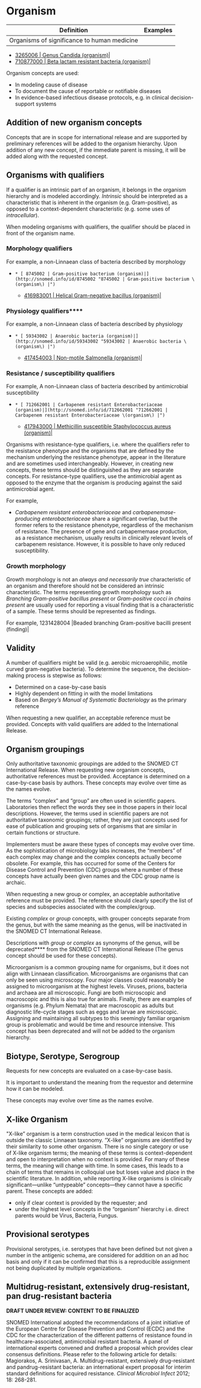 # Organism

Definition| Examples  
---|---  
Organisms of significance to human medicine| 

  * [ 3265006 | Genus Candida (organism)|](http://snomed.info/id/3265006 "3265006 | Genus Candida \(organism\) |")
  * [ 710877000 | Beta lactam resistant bacteria (organism)|](http://snomed.info/id/710877000 "710877000 | Beta lactam resistant bacteria \(organism\) |")

  
  
Organism concepts are used:

  * In modeling cause of disease
  * To document the cause of reportable or notifiable diseases
  * In evidence-based infectious disease protocols, e.g. in clinical decision-support systems

## Addition of new organism concepts

Concepts that are in scope for international release and are supported by preliminary references will be added to the organism hierarchy. Upon addition of any new concept, if the immediate parent is missing, it will be added along with the requested concept.

## Organisms with qualifiers

If a qualifier is an intrinsic part of an organism, it belongs in the organism hierarchy and is modeled accordingly.  _Intrinsic_ should be interpreted as a characteristic that is inherent in the organism (e.g. Gram-positive), as opposed to a context-dependent characteristic (e.g. some uses of  _intracellular_).

When modeling organisms with qualifiers, the qualifier should be placed in front of the organism name.

### Morphology qualifiers

For example, a non-Linnaean class of bacteria described by morphology

  *     * [ 8745002 | Gram-positive bacterium (organism)|](http://snomed.info/id/8745002 "8745002 | Gram-positive bacterium \(organism\) |")
    * [ 416983001 | Helical Gram-negative bacillus (organism)|](http://snomed.info/id/416983001 "416983001 | Helical Gram-negative bacillus \(organism\) |")

### Physiology qualifiers****

For example, a non-Linnaean class of bacteria described by physiology

  *     * [ 59343002 | Anaerobic bacteria (organism)|](http://snomed.info/id/59343002 "59343002 | Anaerobic bacteria \(organism\) |")
    * [ 417454003 | Non-motile Salmonella (organism)|](http://snomed.info/id/417454003 "417454003 | Non-motile Salmonella \(organism\) |")

### Resistance / susceptibility qualifiers

For example, A non-Linnaean class of bacteria described by antimicrobial susceptibility

  *     * [ 712662001 | Carbapenem resistant Enterobacteriaceae (organism)|](http://snomed.info/id/712662001 "712662001 | Carbapenem resistant Enterobacteriaceae \(organism\) |")
    * [ 417943000 | Methicillin susceptible Staphylococcus aureus (organism)|](http://snomed.info/id/417943000 "417943000 | Methicillin susceptible Staphylococcus aureus \(organism\) |")

Organisms with resistance-type qualifiers, i.e. where the qualifiers refer to the resistance phenotype and the organisms that are defined by the mechanism underlying the resistance phenotype, appear in the literature and are sometimes used interchangeably. However, in creating new concepts, these terms should be distinguished as they are separate concepts. For resistance-type qualifiers, use the antimicrobial agent as opposed to the enzyme that the organism is producing against the said antimicrobial agent.

For example,

  * _Carbapenem_ _resistant enterobacteriaceae_ and  _carbapenemase-producing enterobacteriaceae_ share a significant overlap, but the former refers to the resistance phenotype, regardless of the mechanism of resistance. The presence of gene and carbapememase production, as a resistance mechanism, usually results in clinically relevant levels of carbapenem resistance. However, it is possible to have only reduced susceptibility.

### Growth morphology

Growth morphology is not an _always and necessarily true_ characteristic of an organism and therefore should not be considered an intrinsic characteristic. The terms representing growth morphology such as _Branching Gram-positive bacillus present_ or _Gram-positive cocci in chains present_ are usually used for reporting a visual finding that is a characteristic of a sample. These terms should be represented as findings.

For example, 1231428004 |Beaded branching Gram-positive bacilli present (finding)|

## Validity

A number of qualifiers might be valid (e.g. aerobic microaerophilic, motile curved gram-negative bacteria). To determine the sequence, the decision-making process is stepwise as follows: 

  * Determined on a case-by-case basis
  * Highly dependent on fitting in with the model limitations
  * Based on  _Bergey’s Manual of Systematic Bacteriology_ as the primary reference

When requesting a new qualifier, an acceptable reference must be provided. Concepts with valid qualifiers are added to the International Release. 

## Organism groupings

Only authoritative taxonomic groupings are added to the SNOMED CT International Release. When requesting new organism concepts, authoritative references must be provided. Acceptance is determined on a case-by-case basis by authors. These concepts may evolve over time as the names evolve.

The terms “complex” and “group” are often used in scientific papers. Laboratories then reflect the words they see in those papers in their local descriptions. However, the terms used in scientific papers are not authoritative taxonomic groupings; rather, they are just concepts used for ease of publication and grouping sets of organisms that are similar in certain functions or structure. 

Implementers must be aware these types of concepts may evolve over time. As the sophistication of microbiology labs increases, the “members” of each complex may change and the complex concepts actually become obsolete. For example, this has occurred for some of the Centers for Disease Control and Prevention (CDC) groups where a number of these concepts have actually been given names and the CDC group name is archaic. 

When requesting a new group or complex, an acceptable authoritative reference must be provided. The reference should clearly specify the list of species and subspecies associated with the complex/group.

Existing _complex_ or _group_ concepts, with grouper concepts separate from the genus, but with the same meaning as the genus, will be inactivated in the SNOMED CT International Release.

Descriptions with _group_ or _complex_ as synonyms of the genus, will be deprecated**** from the SNOMED CT International Release (The genus concept should be used for these concepts).

Microorganism is a common grouping name for organisms, but it does not align with Linnaean classification. Microorganisms are organisms that can only be seen using microscopy. Four major classes could reasonably be assigned to microorganism at the highest levels. Viruses, prions, bacteria and archaea are all microscopic. Fungi are both microscopic and macroscopic and this is also true for animals. Finally, there are examples of organisms (e.g. Phylum Nemata) that are macroscopic as adults but diagnostic life-cycle stages such as eggs and larvae are microscopic. Assigning and maintaining all subtypes to this seemingly familiar organism group is problematic and would be time and resource intensive. This concept has been deprecated and will not be added to the organism hierarchy.

## Biotype, Serotype, Serogroup

Requests for new concepts are evaluated on a case-by-case basis.

It is important to understand the meaning from the requestor and determine how it can be modeled.

These concepts may evolve over time as the names evolve.

## X-like Organism

"X-like” organism is a term construction used in the medical lexicon that is outside the classic Linnaean taxonomy. ”X-like” organisms are identified by their similarity to some other organism. There is no single category or use of X-like organism terms; the meaning of these terms is context-dependent and open to interpretation when no context is provided. For many of these terms, the meaning will change with time. In some cases, this leads to a chain of terms that remains in colloquial use but loses value and place in the scientific literature. In addition, while reporting X-like organisms is clinically significant—unlike “untypeable” concepts—they cannot have a specific parent. These concepts are added:

  * only if clear context is provided by the requester; and
  * under the highest level concepts in the “organism” hierarchy i.e. direct parents would be Virus, Bacteria, Fungus.

## Provisional serotypes

Provisional serotypes, i.e. serotypes that have been defined but not given a number in the antigenic schema, are considered for addition on an ad hoc basis and only if it can be confirmed that this is a reproducible assignment not being duplicated by multiple organizations.

## Multidrug-resistant, extensively drug-resistant, pan drug-resistant bacteria 

**DRAFT UNDER REVIEW: CONTENT TO BE FINALIZED**

SNOMED International adopted the recommendations of a joint initiative of the European Centre for Disease Prevention and Control (ECDC) and the CDC for the characterization of the different patterns of resistance found in healthcare-associated, antimicrobial resistant bacteria. A panel of international experts convened and drafted a proposal which provides clear consensus definitions. Please refer to the following article for details: Magiorakos, A. Srinivasan, A. Multidrug-resistant, extensively drug-resistant and pandrug-resistant bacteria: an international expert proposal for interim standard definitions for acquired resistance. _Clinical Microbiol Infect_ 2012; 18: 268-281.
